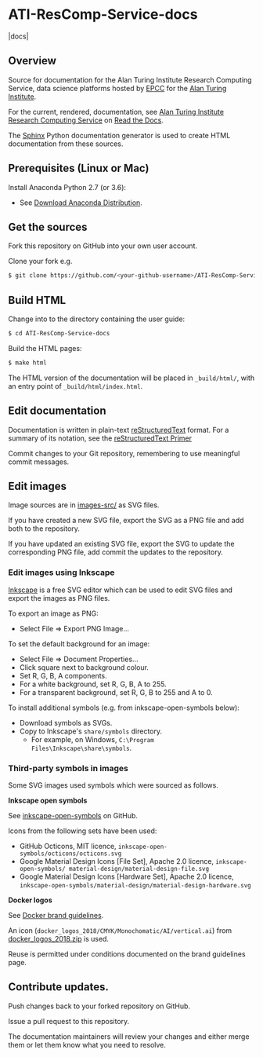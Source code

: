# ATI-ResComp-Service-docs

|docs|

## Overview

Source for documentation for the Alan Turing Institute Research Computing Service, data science platforms hosted by [EPCC](http://www.epcc.ed.ac.uk) for the [Alan Turing Institute](http://www.turing.ac.uk).

For the current, rendered, documentation, see [Alan Turing Institute Research Computing Service](http://ati-rescomp-service-docs.readthedocs.io/en/latest/index.html) on [Read the Docs](https://readthedocs.org).

The [Sphinx](http://www.sphinx-doc.org/) Python documentation generator is used to create HTML documentation from these sources.

## Prerequisites (Linux or Mac)

Install Anaconda Python 2.7 (or 3.6):

* See [Download Anaconda Distribution](https://www.anaconda.com/download/).

## Get the sources

Fork this repository on GitHub into your own user account.

Clone your fork e.g.

```bash
$ git clone https://github.com/<your-github-username>/ATI-ResComp-Service-docs
```

## Build HTML

Change into to the directory containing the user guide:

```bash
$ cd ATI-ResComp-Service-docs
```

Build the HTML pages:

```bash
$ make html
```

The HTML version of the documentation will be placed in `_build/html/`, with an entry point of `_build/html/index.html`.

## Edit documentation

Documentation is written in plain-text [reStructuredText](http://docutils.sourceforge.net/rst.html) format. For a summary of its notation, see the [reStructuredText Primer](http://www.sphinx-doc.org/en/master/usage/restructuredtext/basics.html)

Commit changes to your Git repository, remembering to use meaningful commit messages.

## Edit images

Image sources are in [images-src/](./images-src) as SVG files.

If you have created a new SVG file, export the SVG as a PNG file and add both to the repository.

If you have updated an existing SVG file, export the SVG to update the corresponding PNG file, add commit the updates to the repository.

### Edit images using Inkscape

[Inkscape](https://inkscape.org/en/) is a free SVG editor which can be used to edit SVG files and export the images as PNG files.

To export an image as PNG:

* Select File => Export PNG Image...

To set the default background for an image:

* Select File => Document Properties...
* Click square next to background colour.
* Set R, G, B, A components.
* For a white background, set R, G, B, A to 255.
* For a transparent background, set R, G, B to 255 and A to 0.

To install additional symbols (e.g. from inkscape-open-symbols below):

* Download symbols as SVGs.
* Copy to Inkscape's `share/symbols` directory.
  - For example, on Windows, `C:\Program Files\Inkscape\share\symbols`.

### Third-party symbols in images

Some SVG images used symbols which were sourced as follows.

**Inkscape open symbols**

See [inkscape-open-symbols](https://github.com/Xaviju/inkscape-open-symbols) on GitHub.

Icons from the following sets have been used:

* GitHub Octicons, MIT licence, `inkscape-open-symbols/octicons/octicons.svg`
* Google Material Design Icons [File Set], Apache 2.0 licence, `inkscape-open-symbols/
material-design/material-design-file.svg`
* Google Material Design Icons [Hardware Set], Apache 2.0 licence, `inkscape-open-symbols/material-design/material-design-hardware.svg`

**Docker logos**

See [Docker brand guidelines](https://www.docker.com/legal/brand-guidelines).

An icon (`docker_logos_2018/CMYK/Monochomatic/AI/vertical.ai`) from [docker_logos_2018.zip](https://www.docker.com/sites/default/files/legal/docker_logos_2018.zip) is used.

Reuse is permitted under conditions documented on the brand guidelines page.

## Contribute updates.

Push changes back to your forked repository on GitHub.

Issue a pull request to this repository.

The documentation maintainers will review your changes and either merge them or let them know what you need to resolve.

